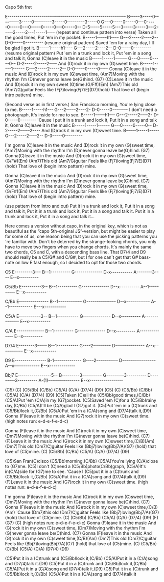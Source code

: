 Capo 5th fret

E------------------------------------------------------------
B-----3-----0---------3-----0---------3-----0---------3-----0
G---0-----0-----0---0-----0-----0---0-----0-----0---0-----0--
D-5-----5-----5---3-----3-----3---2-----2-----2---1-----1----
(repeat and continue pattern into verse)
Taken all the good times,
Put 'em in my pocket.
B-----1-----h1----
G---2-----2----2--
D-0-----0---------
(resume original pattern)
Saved 'em for a rainy day,
I'll be glad I got it.
B-----1-----h1----
G---2-----2----2--
D-0-----0---------
(resume original pattern)
Put 'em in a trunk and lock it,
Put 'em in a song and talk it,
Gonna (C)leave it in the music
B-----1-----1------
G---0-----0-----0--
D-2-----2-----2----
And (D)rock it in my own (G)sweet time.
B-----1-----1------
G---2-----2-----2--
D-0-----0-----0----
Gonna (C)leave it in the music 
And (D)rock it in my own (G)sweet time,
(Am7)Moving with the rhythm 
I'm (D)never gonna leave be(G)hind. (G7)
(C)Leave it in the music 
And (D)rock it in my own sweet (G)time.(G/F#)(Em)
(Am7)This old (Am7/G)guitar 
Feels like (Fj7)loving(Fj7/E)(D7)(hold)
That love of (begin intro pattern) mine.

(Second verse as in first verse.)
San Francisco morning,
You're lying close to me.
B-----1-----h1---
G---2-----2----2-
D-0-----0--------
I don't need a photograph,
It's inside for me to see.
B-----1-----h1---
G---2-----2----2-
D-0-----0--------
'Cause I put it in a trunk and lock it,
Put it in a song and talk it,
Gonna (C)leave it in the music
B-----1-----1------
G---0-----0-----0--
D-2-----2-----2----
And (D)rock it in my own (G)sweet time.
B-----1-----1-----
G---2-----2----2--
D-0-----0---------

I´m gonna (C)leave it in the music 
And (D)rock it in my own (G)sweet time,
(Am7)Moving with the rhythm 
I'm (D)never gonna leave be(G)hind. (G7)
Gonna(C)leave it in the music 
And (D)rock it in my own (G)sweet time,(G/F#)(Em)
(Am7)This old (Am7/G)guitar 
Feels like (Fj7)loving(Fj7/E)(D7)(hold)
That love of (begin intro pattern) mine.

Gonna (C)leave it in the music 
And (D)rock it in my own (G)sweet time,
(Am7)Moving with the rhythm 
I'm (D)never gonna leave be(G)hind. (G7)
Gonna (C)leave it in the music 
And (D)rock it in my own (G)sweet time,(G/F#)(Em)
(Am7)This old (Am7/G)guitar 
Feels like (Fj7)loving(Fj7/E)(D7)(hold)
That love of (begin intro pattern) mine.

(use pattern from intro and out)
Put it in a trunk and lock it,
Put it in a song and talk it,
Put it in a trunk and lock it,
Put it in a song and talk it.
Put it in a trunk and lock it,
Put it in a song and talk it…



Here comes a version without capo, in the original key,
which is not as beautiful as the “capo 5th-original JS”-version,
but might be easier to play for some of us, one reason being that
you can use the picking patterns you´re familiar with.
Don´t be deterred by the strange-looking chords, you only have to 
move two fingers when you change chords. It´s mainly the same 
two chords, C5 and C, with a descending bass line.
That D7/4 and D9 should really be a C5/G# and C/G#, but I for one 
can´t get that G# bass-note on low E fast enough, 
so I decided to opt for those two chords.

 C5
E---------3---
B--1----------
G--------------
D-x-----------
A--------3----
E--x----------

 C5/Bb
E----------3--
B--1----------
G--------------
D--x----------
A--1----------
E--x-----------

 C/Bb
E---------------
B--1------------
G---------------
D--x------------
A--1------------
E---x-----------

 C5/A
E-----------3--
B--1-----------
G--------------
D--x----------
A--------------
E--x-----------

 C/A
E--------------
B--1----------
G--------------
D--x----------
A--------------
E--x----------

 D7/4
E--------3-----
B--1-----------
G----2---------
D---------------
A--x-----------
E--x------------

 D9
E----------------
B-1--------------
G----2-----------
D-----------------
A--x-------------
E--x-------------

 Bbj7
E-----------------5--
B---------3----------
G---------3----------
D---------3----------
A-(1)----------------
E--x-----------------



(C5) (C) (C5/Bb) (C/Bb) (C5/A) (C/A) (D7/4) (D9)
(C5) (C) (C5/Bb) (C/Bb) (C5/A) (C/A) (D7/4) (D9)
(C5)Taken (C)all the (C5/Bb)good times,(C/Bb)
(C5/A)Put 'em (C/A)in my (G7)pocket.
(C5)Saved 'em (C)for a (C5/Bb)rainy day,(C/Bb)
(C5/A)I'll be (C/A)glad I (G7)got it.
(C5)Put 'em in a (C)trunk and (C5/Bb)lock it,(C/Bb)
(C5/A)Put 'em in a (C/A)song and (D7/4)talk it,(D9)
Gonna (F)leave it in the music
And (G7)rock it in my own (C)sweet time. 
(high notes run: e-d-e-f-e-d-c)

Gonna (F)leave it in the music 
And (G)rock it in my own (C)sweet time,
(Dm7)Moving with the rhythm 
I'm (G)never gonna leave be(C)hind. (C7)
(F)Leave it in the music 
And (G)rock it in my own (C)sweet time,(C/B)(Am)
(Dm7)This old (Dm7/C)guitar 
Feels like (Bbj7)loving(Bbj7/A)(G7) (hold)
that love of (C5)mine. (C) (C5/Bb) (C/Bb) (C5/A) (C/A) (D7/4) (D9)

(C5)San Fran(C)cisco (C5/Bb)morning,(C/Bb)
(C5/A)You're lying (C/A)close to (G7)me.
(C5)I don't (C)need a (C5/Bb)photo(C/Bb)graph,
(C5/A)It's in(C/A)side for (G7)me to see.
'Cause I (C5)put it in a (C)trunk and (C5/Bb)lock it,(C/Bb)
(C5/A)Put it in a (C/A)song and (D7/4)talk it,(D9)
(F)Leave it in the music
And (G7)rock it in my own (C)sweet time. 
(high notes run: e-d-e-f-e-d-c)

I´m gonna (F)leave it in the music 
And (G)rock it in my own (C)sweet time,
(Dm7)Moving with the rhythm 
I'm (G)never gonna leave be(C)hind. (C7)
Gonna (F)leave it in the music 
And (G)rock it in my own (C)sweet time,(C/B)(Am)
´Cause (Dm7)this old (Dm7/C)guitar 
Feels like (Bbj7)loving(Bbj7/A)(G7)(hold)
that love of (C5)mine. (C) (C5/Bb) (C/Bb) (C5/A) (C/A) (D7/4) (D9)
(F) (G7) (C) (high notes run: e-d-e-f-e-d-c)
Gonna (F)leave it in the music 
And (G)rock it in my own (C)sweet time,
(Dm7)Moving with the rhythm 
I'm (G)never gonna leave be(C)hind. (C7)
Gonna (F)leave it in the music 
And (G)rock it in my own (C)sweet time,(C/B)(Am)
(Dm7)This old (Dm7/C)guitar 
Feels like (Bbj7)loving(Bbj7/A)(G7) (hold)
that love of (C5)mine. (C) (C5/Bb) (C/Bb) (C5/A) (C/A) (D7/4) (D9)

(C5)Put it in a (C)trunk and (C5/Bb)lock it,(C/Bb)
(C5/A)Put it in a (C/A)song and (D7/4)talk it.(D9)
(C5)Put it in a (C)trunk and (C5/Bb)lock it,(C/Bb)
(C5/A)Put it in a (C/A)song and (D7/4)talk it.(D9)
(C5)Put it in a (C)trunk and (C5/Bb)lock it,(C/Bb)
(C5/A)Put it in a (C/A)song and (D7/4)talk it
